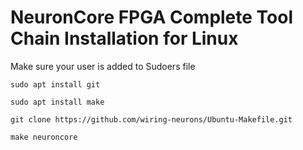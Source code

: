 # NeuronCore FPGA Complete Tool Chain Installation for Linux

Make sure your user is added to Sudoers file
```
sudo apt install git

```

```
sudo apt install make

```

```
git clone https://github.com/wiring-neurons/Ubuntu-Makefile.git
```

```
make neuroncore

```

